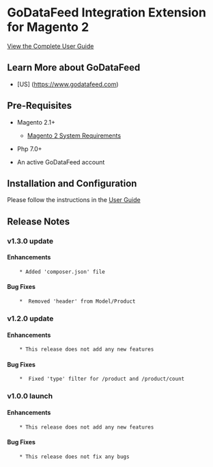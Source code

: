# GoDataFeed Integration Extension for Magento 2

[View the Complete User Guide](./README.md)

## Learn More about GoDataFeed

* [US] (<https://www.godatafeed.com>)

## Pre-Requisites

* Magento 2.1+
  * [Magento 2 System Requirements](http://devdocs.magento.com/magento-system-requirements.html)

* Php 7.0+

* An active GoDataFeed account

## Installation and Configuration

Please follow the instructions in the [User Guide](/docs/README.md)

## Release Notes

### v1.3.0 update

#### Enhancements

        * Added 'composer.json' file

#### Bug Fixes

        *  Removed 'header' from Model/Product

### v1.2.0 update

#### Enhancements

        * This release does not add any new features

#### Bug Fixes

        *  Fixed 'type' filter for /product and /product/count

### v1.0.0 launch

#### Enhancements

        * This release does not add any new features

#### Bug Fixes

        * This release does not fix any bugs